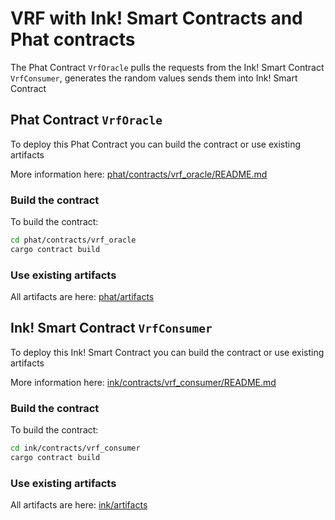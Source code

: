 # VRF with Ink! Smart Contracts and Phat contracts

The Phat Contract `VrfOracle` pulls the requests from the Ink! Smart Contract `VrfConsumer`, generates the random values sends them into Ink! Smart Contract

## Phat Contract `VrfOracle`

To deploy this Phat Contract you can build the contract or use existing artifacts

More information here: [phat/contracts/vrf_oracle/README.md](phat/contracts/vrf_oracle/README.md)

### Build the contract

To build the contract:
```bash
cd phat/contracts/vrf_oracle
cargo contract build
```

### Use existing artifacts
All artifacts are here: [phat/artifacts](phat/artifacts)


## Ink! Smart Contract `VrfConsumer`

To deploy this Ink! Smart Contract you can build the contract or use existing artifacts

More information here: [ink/contracts/vrf_consumer/README.md](ink/contracts/vrf_consumer/README.md)

### Build the contract

To build the contract:
```bash
cd ink/contracts/vrf_consumer
cargo contract build
```

### Use existing artifacts
All artifacts are here: [ink/artifacts](ink/artifacts)

